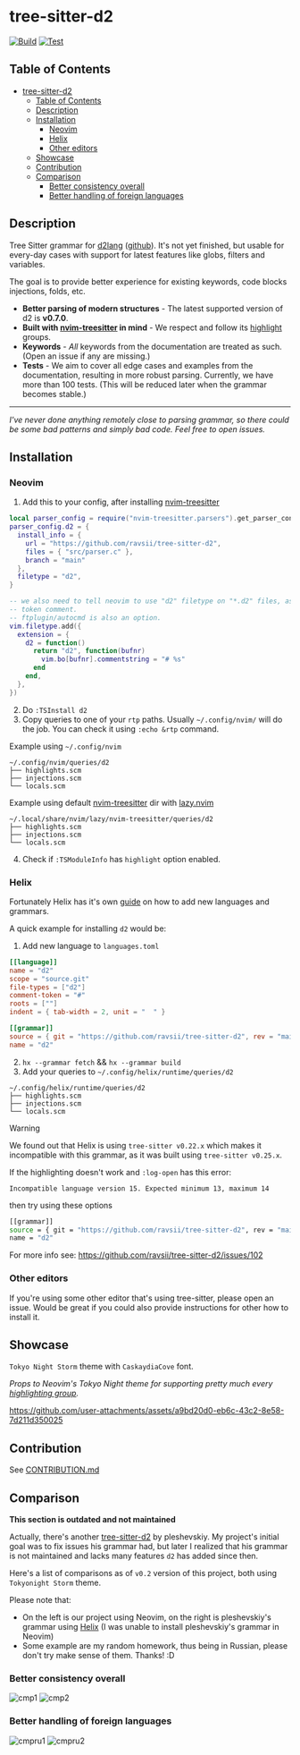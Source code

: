 # tree-sitter-d2

[![Build](https://github.com/ravsii/tree-sitter-d2/actions/workflows/build.yml/badge.svg?branch=main)](https://github.com/ravsii/tree-sitter-d2/actions/workflows/build.yml)
[![Test](https://github.com/ravsii/tree-sitter-d2/actions/workflows/test.yml/badge.svg?branch=main)](https://github.com/ravsii/tree-sitter-d2/actions/workflows/test.yml)

## Table of Contents

<!--toc:start-->

- [tree-sitter-d2](#tree-sitter-d2)
  - [Table of Contents](#table-of-contents)
  - [Description](#description)
  - [Installation](#installation)
    - [Neovim](#neovim)
    - [Helix](#helix)
    - [Other editors](#other-editors)
  - [Showcase](#showcase)
  - [Contribution](#contribution)
  - [Comparison](#comparison)
    - [Better consistency overall](#better-consistency-overall)
    - [Better handling of foreign languages](#better-handling-of-foreign-languages)
    <!--toc:end-->

## Description

Tree Sitter grammar for [d2lang] \([github]\). It's not yet finished, but
usable for every-day cases with support for latest features like globs, filters
and variables.

The goal is to provide better experience for existing keywords, code blocks
injections, folds, etc.

- **Better parsing of modern structures** - The latest supported version of d2
  is **v0.7.0**.
- **Built with [nvim-treesitter] in mind** - We respect and follow its
  [highlight] groups.
- **Keywords** - _All_ keywords from the documentation are treated as such.
  (Open an issue if any are missing.)
- **Tests** - We aim to cover all edge cases and examples from the
  documentation, resulting in more robust parsing. Currently, we have more
  than 100 tests. (This will be reduced later when the grammar becomes stable.)

[highlight]: https://neovim.io/doc/user/treesitter.html#_treesitter-queries
[d2lang]: https://d2lang.com/
[github]: https://github.com/terrastruct/d2

---

_I've never done anything remotely close to parsing grammar, so there could be
some bad patterns and simply bad code. Feel free to open issues._

## Installation

### Neovim

1. Add this to your config, after installing [nvim-treesitter]

```lua
local parser_config = require("nvim-treesitter.parsers").get_parser_configs()
parser_config.d2 = {
  install_info = {
    url = "https://github.com/ravsii/tree-sitter-d2",
    files = { "src/parser.c" },
    branch = "main"
  },
  filetype = "d2",
}

-- we also need to tell neovim to use "d2" filetype on "*.d2" files, as well as
-- token comment.
-- ftplugin/autocmd is also an option.
vim.filetype.add({
  extension = {
    d2 = function()
      return "d2", function(bufnr)
        vim.bo[bufnr].commentstring = "# %s"
      end
    end,
  },
})
```

2. Do `:TSInstall d2`
3. Copy queries to one of your `rtp` paths. Usually `~/.config/nvim/` will do
   the job. You can check it using `:echo &rtp` command.

Example using `~/.config/nvim`

```text
~/.config/nvim/queries/d2
├── highlights.scm
├── injections.scm
└── locals.scm
```

Example using default [nvim-treesitter] dir with [lazy.nvim]

```text
~/.local/share/nvim/lazy/nvim-treesitter/queries/d2
├── highlights.scm
├── injections.scm
└── locals.scm
```

4. Check if `:TSModuleInfo` has `highlight` option enabled.

[lazy.nvim]: https://github.com/folke/lazy.nvim

### Helix

Fortunately Helix has it's own [guide] on how to add new languages and
grammars.

[guide]: https://docs.helix-editor.com/guides/adding_languages.html

A quick example for installing `d2` would be:

1. Add new language to `languages.toml`

```toml
[[language]]
name = "d2"
scope = "source.git"
file-types = ["d2"]
comment-token = "#"
roots = [""]
indent = { tab-width = 2, unit = "  " }

[[grammar]]
source = { git = "https://github.com/ravsii/tree-sitter-d2", rev = "main" }
name = "d2"

```

2. `hx --grammar fetch` && `hx --grammar build`
3. Add your queries to `~/.config/helix/runtime/queries/d2`

```text
~/.config/helix/runtime/queries/d2
├── highlights.scm
├── injections.scm
└── locals.scm
```

> [!WARNING]  
> We found out that Helix is using `tree-sitter v0.22.x` which makes it incompatible with this grammar, as it was built using `tree-sitter v0.25.x`.
>
> If the highlighting doesn't work and `:log-open` has this error:
>
> ```
> Incompatible language version 15. Expected minimum 13, maximum 14
> ```
>
> then try using these options
>
> ```bash
> [[grammar]]
> source = { git = "https://github.com/ravsii/tree-sitter-d2", rev = "main-helix" }
> name = "d2"
> ```
>
> For more info see: <https://github.com/ravsii/tree-sitter-d2/issues/102>

### Other editors

If you're using some other editor that's using tree-sitter, please open an
issue. Would be great if you could also provide instructions for other how to
install it.

[nvim-treesitter]: https://github.com/nvim-treesitter/nvim-treesitter

## Showcase

`Tokyo Night Storm` theme with `CaskaydiaCove` font.

_Props to Neovim's Tokyo Night theme for supporting pretty much every
[highlighting group]._

[highlighting group]: <https://neovim.io/doc/user/treesitter.html#_treesitter-queries:~:text=the%20exact%20definition)%3A-,%40variable,-various%20variable%20names>

<https://github.com/user-attachments/assets/a9bd20d0-eb6c-43c2-8e58-7d211d350025>

## Contribution

See [CONTRIBUTION.md](/CONTRIBUTING.md)

## Comparison

**This section is outdated and not maintained**

Actually, there's another [tree-sitter-d2] by pleshevskiy. My project's initial
goal was to fix issues his grammar had, but later I realized that his grammar
is not maintained and lacks many features `d2` has added since then.

Here's a list of comparisons as of `v0.2` version of this project, both using
`Tokyonight Storm` theme.

Please note that:

- On the left is our project using Neovim, on the right is pleshevskiy's
  grammar using [Helix] (I was unable to install pleshevskiy's grammar in Neovim)
- Some example are my random homework, thus being in Russian, please don't try
  make sense of them. Thanks! :D

[Helix]: https://helix-editor.com/
[tree-sitter-d2]: https://github.com/pleshevskiy/tree-sitter-d2

### Better consistency overall

![cmp1](./pics/cmp1.png)
![cmp2](./pics/cmp2.png)

### Better handling of foreign languages

![cmpru1](./pics/cmp_ru1.png)
![cmpru2](./pics/cmp_ru2.png)
